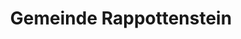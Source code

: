 ---
title: Gemeinde Rappottenstein
url: /gemeinde-rappottenstein/
latitude: 48.539
longitude: 15.051
---